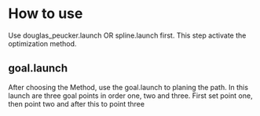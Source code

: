 # How to use
Use douglas_peucker.launch OR spline.launch first. This step activate the optimization method.

## goal.launch
After choosing the Method, use the goal.launch to planing the path.
In this launch are three goal points in order one, two and three. First set point one, then point two and after this to point three
